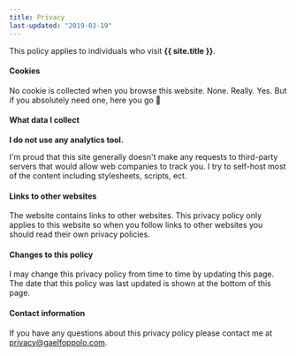```yaml
---
title: Privacy
last-updated: "2019-03-19"
---
```


This policy applies to individuals who visit **{{ site.title }}**.

#### Cookies

No cookie is collected when you browse this website.
None. Really. Yes. 
But if you absolutely need one, here you go 🍪

#### What data I collect

**I do not use any analytics tool.**

I'm proud that this site generally doesn't make any requests to third-party servers that would allow web companies to track you. I try to self-host most of the content including stylesheets, scripts, ect.

#### Links to other websites

The website contains links to other websites. This privacy policy only applies to this website so when you follow links to other websites you should read their own privacy policies.

#### Changes to this policy

I may change this privacy policy from time to time by updating this page. The date that this policy was last updated is shown at the bottom of this page.

#### Contact information

If you have any questions about this privacy policy please contact me at [privacy@gaelfoppolo.com](mailto:privacy@gaelfoppolo.com).